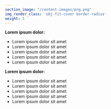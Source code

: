 ```yaml
---
section_image: "/content-images/png.png"
img_render_class: 'obj-fit-cover border-radius'
weight: 5
---
```


**Lorem ipsum dolor:**
- Lorem ipsum dolor sit amet
- Lorem ipsum dolor sit amet
- Lorem ipsum dolor sit amet
- Lorem ipsum dolor sit amet
- Lorem ipsum dolor sit amet


**Lorem ipsum dolor:**
- Lorem ipsum dolor sit amet
- Lorem ipsum dolor sit amet
- Lorem ipsum dolor sit amet
- Lorem ipsum dolor sit amet
- Lorem ipsum dolor sit amet
